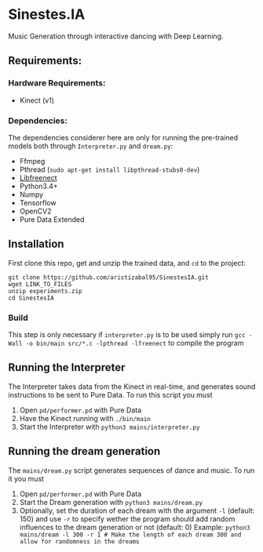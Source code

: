 # Sinestes.IA
Music Generation through interactive dancing with Deep Learning.

## Requirements:
  ### Hardware Requirements:
  - Kinect (v1)
  
  ### Dependencies:
  The dependencies considerer here are only for running the pre-trained models both through `Interpreter.py` and `dream.py`:
  - Ffmpeg
  - Pthread (`sudo apt-get install libpthread-stubs0-dev`)
  - [Libfreenect](https://github.com/OpenKinect/libfreenect)
  - Python3.4+
  - Numpy
  - Tensorflow
  - OpenCV2
  - Pure Data Extended

## Installation

First clone this repo, get and unzip the trained data, and `cd` to the project:
```
git clone https://github.com/aristizabal95/SinestesIA.git
wget LINK_TO_FILES
unzip experiments.zip
cd SinestesIA
```
### Build
This step is only necessary if `interpreter.py` is to be used
simply run `gcc -Wall -o bin/main src/*.c -lpthread -lfreenect` to compile the program

## Running the Interpreter
The Interpreter takes data from the Kinect in real-time, and generates sound instructions to be sent to Pure Data. To run this script you must
1. Open `pd/performer.pd` with Pure Data
2. Have the Kinect running with `./bin/main`
3. Start the Interpreter with `python3 mains/interpreter.py`

## Running the dream generation
The `mains/dream.py` script generates sequences of dance and music. To run it you must
1. Open `pd/performer.pd` with Pure Data
2. Start the Dream generation with `python3 mains/dream.py`
3. Optionally, set the duration of each dream with the argument `-l` (default: 150) and use `-r` to specify wether the program should add random influences to the dream generation or not (default: 0)
Example:
`python3 mains/dream -l 300 -r 1 # Make the length of each dream 300 and allow for randomness in the dreams`
